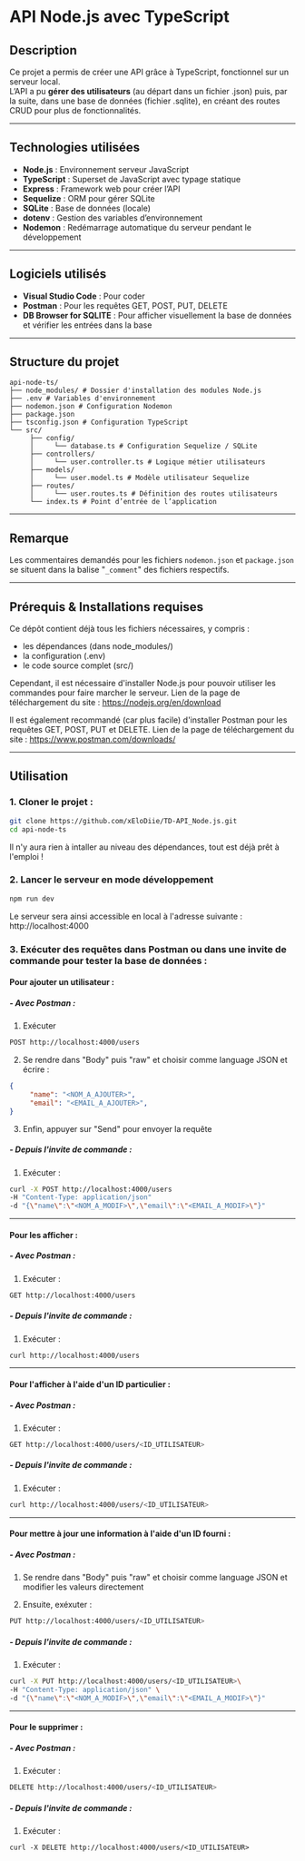 # API Node.js avec TypeScript

## Description
Ce projet a permis de créer une API grâce à TypeScript, fonctionnel sur un serveur local.  
L’API a pu **gérer des utilisateurs** (au départ dans un fichier .json) puis, par la suite, dans une base de données (fichier .sqlite), en créant des routes CRUD pour plus de fonctionnalités.

---

## Technologies utilisées
- **Node.js** : Environnement serveur JavaScript
- **TypeScript** : Superset de JavaScript avec typage statique
- **Express** : Framework web pour créer l’API
- **Sequelize** : ORM pour gérer SQLite
- **SQLite** : Base de données (locale)
- **dotenv** : Gestion des variables d’environnement
- **Nodemon** : Redémarrage automatique du serveur pendant le développement

---

## Logiciels utilisés
- **Visual Studio Code** : Pour coder
- **Postman** : Pour les requêtes GET, POST, PUT, DELETE
- **DB Browser for SQLITE** : Pour afficher visuellement la base de données et vérifier les entrées dans la base

---

## Structure du projet

```
api-node-ts/
├── node_modules/ # Dossier d'installation des modules Node.js
├── .env # Variables d'environnement
├── nodemon.json # Configuration Nodemon
├── package.json
├── tsconfig.json # Configuration TypeScript
└── src/
     ├── config/
     │     └── database.ts # Configuration Sequelize / SQLite
     ├── controllers/
     │     └── user.controller.ts # Logique métier utilisateurs
     ├── models/
     │     └── user.model.ts # Modèle utilisateur Sequelize
     ├── routes/
     │     └── user.routes.ts # Définition des routes utilisateurs
     └── index.ts # Point d’entrée de l’application
```

---

## Remarque

Les commentaires demandés pour les fichiers ```nodemon.json``` et ```package.json``` se situent dans la balise "```_comment```" des fichiers respectifs.

---

## Prérequis & Installations requises

Ce dépôt contient déjà tous les fichiers nécessaires, y compris : 
* les dépendances (dans node_modules/)
* la configuration (.env)
* le code source complet (src/)
  
Cependant, il est nécessaire d'installer Node.js pour pouvoir utiliser les commandes pour faire marcher le serveur.
Lien de la page de téléchargement du site : https://nodejs.org/en/download 


Il est également recommandé (car plus facile) d'installer Postman pour les requêtes GET, POST, PUT et DELETE. 
Lien de la page de téléchargement du site : https://www.postman.com/downloads/

---

## Utilisation

### 1. Cloner le projet :
```bash
git clone https://github.com/xEloDiie/TD-API_Node.js.git
cd api-node-ts
```

Il n'y aura rien à intaller au niveau des dépendances, tout est déjà prêt à l'emploi !

### 2. Lancer le serveur en mode développement
```bash
npm run dev
```
Le serveur sera ainsi accessible en local à l'adresse suivante : http://localhost:4000

### 3. Exécuter des requêtes dans Postman ou dans une invite de commande pour tester la base de données :
   
#### Pour ajouter un utilisateur :

##### - Avec Postman :
  
1. Exécuter
```bash
POST http://localhost:4000/users
```

2. Se rendre dans "Body" puis "raw" et choisir comme language JSON et écrire :
```JSON
{
     "name": "<NOM_A_AJOUTER>",
     "email": "<EMAIL_A_AJOUTER>",
}
```

3. Enfin, appuyer sur "Send" pour envoyer la requête

##### - Depuis l'invite de commande :

1. Exécuter :
```bash
curl -X POST http://localhost:4000/users
-H "Content-Type: application/json"
-d "{\"name\":\"<NOM_A_MODIF>\",\"email\":\"<EMAIL_A_MODIF>\"}"
```

---

#### Pour les afficher :

##### - Avec Postman :

1. Exécuter :
```bash
GET http://localhost:4000/users
```

##### - Depuis l'invite de commande :

1. Exécuter :
```bash
curl http://localhost:4000/users
```

---

#### Pour l'afficher à l'aide d'un ID particulier : 

##### - Avec Postman :

1. Exécuter :
```bash
GET http://localhost:4000/users/<ID_UTILISATEUR>
```

##### - Depuis l'invite de commande :

1. Exécuter :
```bash
curl http://localhost:4000/users/<ID_UTILISATEUR>
```

---

#### Pour mettre à jour une information à l'aide d'un ID fourni : 

##### - Avec Postman :

1. Se rendre dans "Body" puis "raw" et choisir comme language JSON et modifier les valeurs directement
   
2. Ensuite, exéxuter : 
```bash
PUT http://localhost:4000/users/<ID_UTILISATEUR>
```

##### - Depuis l'invite de commande :

1. Exécuter : 
```bash
curl -X PUT http://localhost:4000/users/<ID_UTILISATEUR>\
-H "Content-Type: application/json" \
-d "{\"name\":\"<NOM_A_MODIF>\",\"email\":\"<EMAIL_A_MODIF>\"}"
```

---

#### Pour le supprimer :
  
##### - Avec Postman :

1. Exécuter :
```bash
DELETE http://localhost:4000/users/<ID_UTILISATEUR>
```

##### - Depuis l'invite de commande : 

1. Exécuter :
```
curl -X DELETE http://localhost:4000/users/<ID_UTILISATEUR>
```
